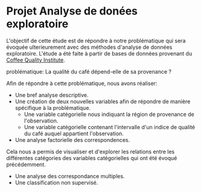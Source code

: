 # Projet Analyse de donées exploratoire

L'objectif de cette étude est de répondre à notre problématique qui sera évoquée ulterieurement avec des méthodes d'analyse de données exploratoire.
L'étude a été faite à partir de bases de données provenant du [Coffee Quality Institute](https://github.com/jldbc/coffee-quality-database/find/master).

problématique:
La qualité du café dépend-elle de sa provenance ?

Afin de répondre à cette problématique, nous avons réaliser:

- Une bref analyse descriptive.
- Une création de deux nouvelles variables afin de répondre de manière spécifique à la problématique.
    - Une variable catégorielle nous indiquant la région de provenance de l'observation.
    - Une variable catégorielle contenant l'intervalle d'un indice de qualité du café auquel appartient l'observation.
- Une analyse factorielle des correspondences.

Cela nous a permis de visualiser et d'explorer les relations entre les différentes catégories des variables catégorielles qui ont été évoqué précédemment.
- Une analyse des correspondance multiples.
- Une classification non supervisé.


